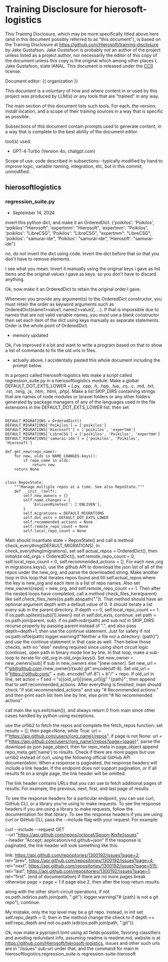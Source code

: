 # Training Disclosure for hierosoft-logistics
This Training Disclosure, which may be more specifically titled above here (and in this document possibly referred to as "this document"), is based on the Training Disclosure at https://github.com/Hierosoft/training-disclosure by Jake Gustafson. Jake Gustafson is probably *not* an author of the project unless listed as a project author, nor necessarily the editor of this copy of the document unless this copy is the original which among other places I, Jake Gustafson, state IANAL. This document is released under the [CC0](https://creativecommons.org/public-domain/cc0/) license.

Document editor: {{ organization }}

This document is a voluntary of how and where content in or used by this project was produced by LLM(s) or any tools that are "trained" in any way.

The main section of this document lists such tools. For each, the version, install location, and a scope of their training sources in a way that is specific as possible.

Subsections of this document contain prompts used to generate content, in a way that is complete to the best ability of the document editor.

tool(s) used:
- GPT-4-Turbo (Version 4o, chatgpt.com)

Scope of use: code described in subsections--typically modified by hand to improve logic, variable naming, integration, etc, but in this commit, unmodified.

## hierosoftlogistics
### regression_suite.py

- September 14, 2024

invert this python dict, and make it an OrderedDict: {'poikilos': 'Poikilos', 'poikilos':"Hierosoft", 'expertmm': "Hierosoft", 'expertmm': "Poikilos", 'poikilos': "LibreCSG", 'Poikilos': "LibreCSG", "expertmm": "LibreCSG", 'poikilos': "samurai-ide", 'Poikilos': "samurai-ide", 'Hierosoft': "samurai-ide"}

no, do not invert the dict using code. Invert the dict before that so that you don't have to remove elements.

I see what you mean. Invert it manually using the original keys i gave as list items and the original values I gave as keys. so you don't have to discard anything.

Ok, now make it an OrderedDict to retain the original order I gave.

Whenever you provide any argument(s) to the OrderedDict constructor, you must retain the order as keyword arguments such as OrderedDict(name1=value1, name2=value2, ...). If that is impossible due to names that are not valid variable names, you must use a blank constructor then set each item of the dict using keys manually as separate statements. Order is the whole point of OrderedDict.

- memory updated

Ok, I've improved it a bit and want to write a program based on that to show a list of commands to fix the old urls in files.

- actually above, I accidentally pasted this whole document including the prompt below.





In a project called hierosoft-logistics lets make a script called regression_suite.py in a hierosoftlogistics module. Make a global DEFAULT_DOT_EXTS_LOWER = [.py, .cpp, .h, .hpp, .lua, .cs, .c, .md, .txt, .rst, .twig, .js, .htm, .html, .php]. Make a list SKIP_DIRS containing strings that are names of node modules or laravel folders or any other folders generated by package managers of any of the languages used in the file extensions in the DEFAULT_DOT_EXTS_LOWER list. then set
```

DEFAULT_MIGRATIONS = OrderedDict()
DEFAULT_MIGRATIONS['Poikilos'] = ['poikilos']
DEFAULT_MIGRATIONS['Hierosoft'] = ['poikilos', 'expertmm']
DEFAULT_MIGRATIONS['LibreCSG'] = ['poikilos', 'Poikilos', 'expertmm']
DEFAULT_MIGRATIONS['samurai-ide'] = ['poikilos', 'Poikilos', 'Hierosoft']

def get_new(repo_name):
    for new, olds in NAME_CHANGES.keys():
        if repo_name in olds:
			return new
	return None


class ReposState:
    """Manage multiple repos at a time. See also RepoState."""
	def __init__(self):
		self.new_owners = {}
		self.name_changes = {
			'EnlivenMinetest': ['ENLIVEN'],
		}
		self.migrations = DEFAULT_MIGRATIONS
		self.dot_exts = DEFAULT_DOT_EXTS_LOWER
		self.recommended_actions = None
		self.remote_repo_count = None
		self.local_repo_count = None
```
 Main should insantiate state = ReposState() and call a method check_everything(DEFAULT_MIGRATIONS). In check_everything(migrations), set self.actual_repos = OrderedDict(), then initialize old_orgs = OrderedDict(), self.remote_repo_count = 0, self.local_repo_count = 0, self.recommended_actions = []. For each new_org in migrations.keys(), use the github API to download the json list of all of the repos under the new_org, and parse the downloaded string. Make another loop in this loop that iterates repos found and fill self.actual_repos where the key is new_org and each item is a list of repo names. Also set new_owners[repo] = new_org, and self.remote_repo_count += 1. Then after the nested loops have completed, call a method check_files_here(parent) like self.check_files_here(os.path.abspath(".")). That method should have an optional argument depth with a default value of 0. It should iterate a list every sub in the parent directory. If depth == 0, self.local_repo_count += 1. if os.path.splitext(sub)[1].lower() not in self.dot_exts, continue. set path = os.path.join(parent, sub). if os.path.isdir(path) and sub not in SKIP_DIRS recurse properly by passing parent instead of ".", and also pass depth=depth+1, then use the continue statement. Just for safety if not os.path.isfile(path) logger.warning(f"Neither a file nor a directory: {path}") and use the continue statement in that case as well. Then below those checks, with no "else" nesting required since using short circuit logic (continue), open path in binary mode line by line. In that loop, make a sub-loop to iterate for old_org in old_orgs.keys(). Set new_owner = new_owners[sub] if sub in new_owners else "[new owner]. Set new_url = f"git@github.com:{new_owner}/{sub}.git".encode(utf-8). Set old_url = b"https://github.com/" + sub..encode("utf-8") + b"/" + repo. If old_url in line, set action = f'sed -i "s|{old_url}|{new_url}|g" "{path}"', then append that to self.recommended_actions. After everything is finished, main should check "if stat.recommended_actions" and say "# Recommended actions:" and then print each list item line by line, else print "# No recommended actions"

call main like sys.exit(main()), and always return 0 from main since other cases handled by python using exceptions.

use the urllib2 to fetch the repos and complete the fetch_repos function: set results = [], then page=None, while True: url = f"https://api.github.com/users/{org_name}/repos", if page is not None: url = f"https://api.github.com/users/{org_name}/repos?page={page}", parse the download as json page_object, then for repo_meta in page_object append repo_meta.get('name') to results. Check if there are more pages but use urrlib2 instead of curl, using the following official GitHub API documentation: When a response is paginated, the response headers will include a link header. If the endpoint does not support pagination, or if all results fit on a single page, the link header will be omitted. 

The link header contains URLs that you can use to fetch additional pages of results. For example, the previous, next, first, and last page of results.

To see the response headers for a particular endpoint, you can use curl, GitHub CLI, or a library you're using to make requests. To see the response headers if you are using a library to make requests, follow the documentation for that library. To see the response headers if you are using curl or GitHub CLI, pass the --include flag with your request. For example:

curl --include --request GET \
--url "https://api.github.com/repos/octocat/Spoon-Knife/issues" \
--header "Accept: application/vnd.github+json"
If the response is paginated, the link header will look something like this:

link: <https://api.github.com/repositories/1300192/issues?page=2>; rel="prev", <https://api.github.com/repositories/1300192/issues?page=4>; rel="next", <https://api.github.com/repositories/1300192/issues?page=515>; rel="last", <https://api.github.com/repositories/1300192/issues?page=1>; rel="first". (end of documentation) If there are no more pages break otherwise page = page + 1 if page else 2, then after the loop return results.





along with the other short-circuit operations, if not os.path.isdir(os.path.join(path, ".git"): logger.warning("# {path} is not a git repo"), continue.

My mistake, only the top level may be a git repo. Instead, in init set self.repo_depth = 0, then in the method change the check to if depth == self.repo_depth and not os.path.isdir(os.path.join(path, ".git")):

Ok, now make a pyproject.toml using all fields possible, favoring classifiers and avoiding redundant info, assuming readme is readme.md, website is at https://github.com/Hierosoft/hierosoft-logistics, issues and other such urls are in "/issues" sub-url under that, and the command for main in hierosoftlogistics.regression_suite is regression-suite-hierosoft
